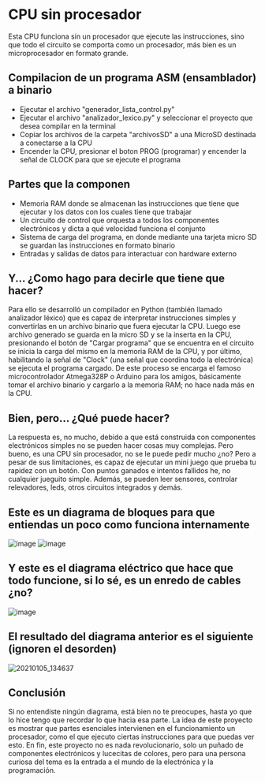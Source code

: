 # CPU sin procesador
Esta CPU funciona sin un procesador que ejecute las instrucciones, sino que todo el circuito se comporta como un procesador, más bien es un microprocesador en formato grande.

## Compilacion de un programa ASM (ensamblador) a binario
* Ejecutar el archivo "generador_lista_control.py"
* Ejecutar el archivo "analizador_lexico.py" y seleccionar el proyecto que desea compilar en la terminal
* Copiar los archivos de la carpeta "archivosSD" a una MicroSD destinada a conectarse a la CPU
* Encender la CPU, presionar el boton PROG (programar) y encender la señal de CLOCK para que se ejecute el programa

## Partes que la componen
* Memoria RAM donde se almacenan las instrucciones que tiene que ejecutar y los datos con los cuales tiene que trabajar
* Un circuito de control que orquesta a todos los componentes electrónicos y dicta a qué velocidad funciona el conjunto
* Sistema de carga del programa, en donde mediante una tarjeta micro SD se guardan las instrucciones en formato binario
* Entradas y salidas de datos para interactuar con hardware externo

## Y... ¿Como hago para decirle que tiene que hacer?
Para ello se desarrolló un compilador en Python (también llamado analizador léxico) que es capaz de interpretar instrucciones simples y convertirlas en un archivo binario que fuera ejecutar la CPU. Luego ese archivo generado se guarda en la micro SD y se la inserta en la CPU, presionando el botón de "Cargar programa" que se encuentra en el circuito se inicia la carga del mismo en la memoria RAM de la CPU, y por último, habilitando la señal de "Clock" (una señal que coordina todo la electrónica) se ejecuta el programa cargado.
De este proceso se encarga el famoso microcontrolador Atmega328P o Arduino para los amigos, básicamente tomar el archivo binario y cargarlo a la memoria RAM; no hace nada más en la CPU.


## Bien, pero... ¿Qué puede hacer?
La respuesta es, no mucho, debido a que está construida con componentes electrónicos simples no se pueden hacer cosas muy complejas. Pero bueno, es una CPU sin procesador, no se le puede pedir mucho ¿no?
Pero a pesar de sus limitaciones, es capaz de ejecutar un mini juego que prueba tu rapidez con un botón. Con puntos ganados e intentos fallidos he, no cualquier jueguito simple. Además, se pueden leer sensores, controlar relevadores, leds, otros circuitos integrados y demás.


## Este es un diagrama de bloques para que entiendas un poco como funciona internamente
![image](https://user-images.githubusercontent.com/63881067/156947993-b42a4ffd-e17b-4b95-ac39-520f419b4e01.png)
![image](https://user-images.githubusercontent.com/63881067/156948033-4300fcc1-0d9f-4c0c-a472-4b054f27ada8.png)


## Y este es el diagrama eléctrico que hace que todo funcione, si lo sé, es un enredo de cables ¿no?
![image](https://user-images.githubusercontent.com/63881067/156948181-3f1eb04a-2ea2-47c6-a826-3dbbf853bf05.png)


## El resultado del diagrama anterior es el siguiente (ignoren el desorden)
![20210105_134637](https://user-images.githubusercontent.com/63881067/156948329-1508cea9-a604-4232-b6e7-7ce6b95f4907.jpg)

## Conclusión
Si no entendiste ningún diagrama, está bien no te preocupes, hasta yo que lo hice tengo que recordar lo que hacia esa parte. La idea de este proyecto es mostrar que partes esenciales intervienen en el funcionamiento un procesador, como el que ejecuto ciertas instrucciones para que puedas ver esto. En fin, este proyecto no es nada revolucionario, solo un puñado de componentes electrónicos y lucecitas de colores, pero para una persona curiosa del tema es la entrada a el mundo de la electrónica y la programación.
